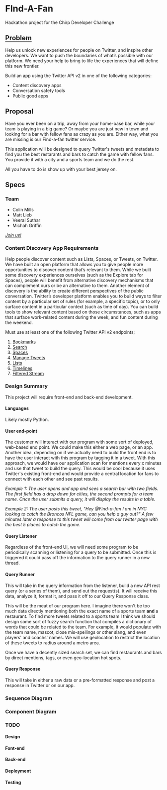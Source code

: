 # FInd-A-Fan
Hackathon project for the Chirp Developer Challenge

## [Problem](https://chirpdevchallenge.devpost.com/?utm_source=devpost&utm_medium=alert&utm_campaign=20220624_allinterest)

Help us unlock new experiences for people on Twitter, and inspire other developers. We want to push the boundaries of what’s possible with our platform. We need your help to bring to life the experiences that will define this new frontier.

Build an app using the Twitter API v2 in one of the following categories:

- Content discovery apps
- Conversation safety tools
- Public good apps

## Proposal 

Have you ever been on a trip, away from your home-base bar, while your team is playing in a big game? Or maybe you are just new in town and looking for a bar with fellow fans as crazy as you are. Either way, what you are missing is our Find-a-fan twitter service. 

This application will be designed to query Twitter's tweets and metadata to find you the best restarants and bars to catch the game with fellow fans. You provide it with a city and a sports team and we do the rest.

All you have to do is show up with your best jersey on.

## Specs

### Team
- Colin Mills
- Matt Lieb
- Veeral Suthar
- Michah Griffin

[_Join us!_](https://devpost.com/software/464930/joins/kLh-GhP8YISD0kRDOZUDnQ)

### Content Discovery App Requirements

Help people discover content such as Lists, Spaces, or Tweets, on Twitter. We have built an open platform that allows you to give people more opportunities to discover content that’s relevant to them. While we built some discovery experiences ourselves (such as the Explore tab for Spaces), people will benefit from alternative discovery mechanisms that can complement ours or be an alternative to them. Another element of discovery is the ability to create different perspectives of the public conversation. Twitter’s developer platform enables you to build ways to filter content by a particular set of rules (for example, a specific topic), or to only surface content in a particular context (such as time of day). You can build tools to show relevant content based on those circumstances, such as apps that surface work-related content during the week, and fun content during the weekend.

Must use at least one of the following Twitter API v2 endpoints; 

1. [Bookmarks](https://developer.twitter.com/en/docs/twitter-api/tweets/bookmarks/introduction)
2. [Search](https://developer.twitter.com/en/docs/twitter-api/tweets/search/introduction)
3. [Spaces](https://developer.twitter.com/en/docs/twitter-api/spaces/overview)
4. [Manage Tweets](https://developer.twitter.com/en/docs/twitter-api/tweets/manage-tweets/introduction)
5. [Lists](https://developer.twitter.com/en/docs/twitter-api/lists/manage-lists/introduction)
6. [Timelines](https://developer.twitter.com/en/docs/twitter-api/tweets/timelines/introduction)
7. [Filtered Stream](https://developer.twitter.com/en/docs/twitter-api/tweets/filtered-stream/introduction)

### Design Summary

This project will require front-end and back-end development. 

#### Languages
Likely mostly Python.

#### User end-point
The customer will interact with our program with some sort of deployed, web-based end point. We could make this either a web page, or an app. Another idea, depending on if we actually need to build the front end is to have the user interact with this program by tagging it in a tweet. With this approach, we would have our application scan for mentions every x minutes and use that tweet to build the query. This would be cool because it uses Twitter's existing front-end and would provide a central location for fans to connect with each other and see past results.

_Example 1: The user opens and app and sees a search bar with two fields. The first field has a drop down for cities, the second prompts for a team name. Once the user submits a query, it will display the results in a table._

_Example 2: The user posts this tweet, "Hey @Find-a-fan I am in NYC looking to catch the Broncos NFL game, can you help a guy out?" A few minutes later a response to this tweet will come from our twitter page with the best 5 places to catch the game._

#### Query Listener
Regardless of the front-end UI, we will need some program to be periodically scanning or listening for a query to be submitted. Once this is triggered it could pass off the information to the query runner in a new thread.

#### Query Runner
This will take in the query information from the listener, build a new API rest query (or a series of them), and send out the request(s). It will receive this data, analyze it, format it, and pass it off to our Query Response class.

This will be the meat of our program here. I imagine there won't be too much data directly mentioning both the exact name of a sports team **and** a restaurant. To find more tweets related to a sports team I think we should design some sort of fuzzy search function that compiles a dictionary of words that could be related to the team. For example, it would populate with the team name, mascot, close mis-spellings or other slang, and even players' and coachs' names. We will use geolocation to restrict the location of these tweets to radius around a metro area.

Once we have a decently sized search set, we can find restaurants and bars by direct mentions, tags, or even geo-location hot spots.

#### Query Response
This will take in either a raw data or a pre-formatted response and post a response in Twitter or on our app.


### Sequence Diagram

### Component Diagram

### TODO
#### Design
#### Font-end
#### Back-end
#### Deployment
#### Testing

